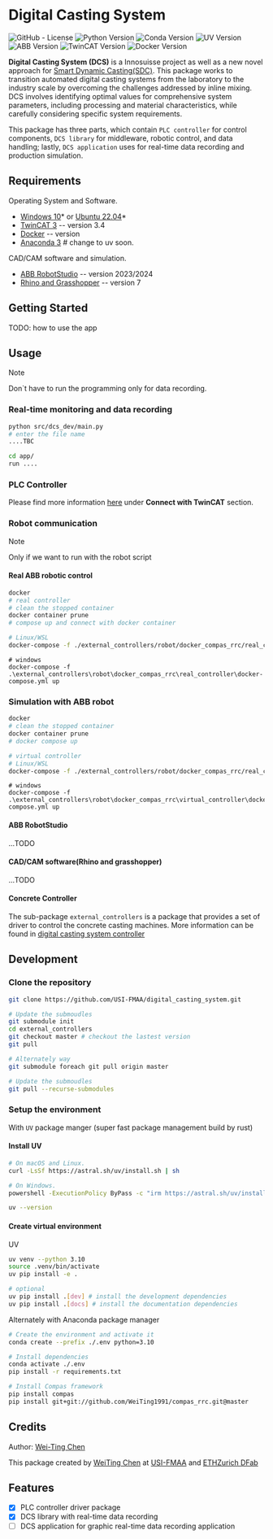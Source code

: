 # **Digital Casting System**

<!------link:---------->
[Windows 10]: https://www.microsoft.com/en-us/windows/
[Ubuntu 22.04]: https://ubuntu.com/download/desktop
[TwinCAT 3]: https://www.beckhoff.com/en-en/products/automation/twincat/?pk_campaign=AdWords-AdWordsSearch-TwinCAT_EN&pk_kwd=twincat&gclid=Cj0KCQjw9ZGYBhCEARIsAEUXITW5dmPmQ2629HIuFY7wfbSR70pi5uY2lkYziNmfKYczm1_YsK4hhPsaApjyEALw_wcB
[Anaconda 3]: https://www.anaconda.com/
[Docker]: https://www.docker.com/
[ABB RobotStudio]: https://new.abb.com/products/robotics/robotstudio
[Rhino and Grasshopper]: https://www.rhino3d.com/download


<!-- PROJECT SHIELDS -->

![GitHub - License](https://img.shields.io/badge/License-MIT-blue.svg)
![Python Version](https://img.shields.io/badge/Python-3.10-blue)
![Conda Version](https://img.shields.io/badge/Anaconda-4.14.0-blue)
![UV Version](https://img.shields.io/badge/UV-0.6.0-blue)
![ABB Version](https://img.shields.io/badge/RobotStudio-2023/2024-blue)
![TwinCAT Version](https://img.shields.io/badge/TwinCAT-3.4-blue)
![Docker Version](https://img.shields.io/badge/Docker-23.0.3-blue)

<!-- PROJECT DESCRIPTION -->

**Digital Casting System (DCS)** is a Innosuisse project as well as a new novel approach for [Smart Dynamic Casting(SDC)]().
This package works to transition automated digital casting systems from the laboratory to the industry scale by
overcoming the challenges addressed by inline mixing. DCS involves identifying optimal values for comprehensive system
parameters, including processing and material characteristics, while carefully considering specific system requirements.

This package has three parts, which contain ```PLC controller``` for control components, ```DCS library``` for middleware, robotic control, and data handling; lastly, ```DCS application``` uses for real-time data recording and production simulation.


<!-- PROJECT REQUIREMENTS -->

## Requirements

Operating System and Software.

- [Windows 10]* or [Ubuntu 22.04]*
- [TwinCAT 3] -- version 3.4
- [Docker]  -- version
- [Anaconda 3] # change to uv soon.

CAD/CAM software and simulation.

- [ABB RobotStudio] -- version 2023/2024
- [Rhino and Grasshopper] -- version 7


<!-- PROJECT Getting Started -->

## Getting Started
TODO: how to use the app


<!-- PROJECT USAGE -->
## Usage

> [!NOTE]
> Don`t have to run the programming only for data recording.

### Real-time monitoring and data recording


``` bash
python src/dcs_dev/main.py
# enter the file name
....TBC
```

``` bash
cd app/
run ....
```

### PLC Controller

Please find more information [here](https://github.com/USI-FMAA/digital_casting_system_controller.git) under **Connect with TwinCAT** section.

### Robot communication
>[!NOTE]
> Only if we want to run with the robot script

#### Real ABB robotic control

```sh
docker
# real controller
# clean the stopped container
docker container prune
# compose up and connect with docker container

# Linux/WSL
docker-compose -f ./external_controllers/robot/docker_compas_rrc/real_controller/docker-compose.yml up
```

```pwsh
# windows
docker-compose -f .\external_controllers\robot\docker_compas_rrc\real_controller\docker-compose.yml up
```

### Simulation with ABB robot

```sh
docker
# clean the stopped container
docker container prune
# docker compose up

# virtual controller
# Linux/WSL
docker-compose -f ./external_controllers/robot/docker_compas_rrc/real_controller/docker-compose.yml up
```

```pwsh
# windows
docker-compose -f .\external_controllers\robot\docker_compas_rrc\virtual_controller\docker-compose.yml up
```

#### ABB RobotStudio

...TODO

#### CAD/CAM software(Rhino and grasshopper)

...TODO


#### Concrete Controller

The sub-package `external_controllers` is a package that provides a set of driver to control the concrete casting machines.
More information can be found in [digital casting system controller](https://github.com/USI-FMAA/digital_casting_system_controller)


<!-- PROJECT DEVELOPMENT -->

## Development

### Clone the repository
```bash
git clone https://github.com/USI-FMAA/digital_casting_system.git
```

```bash
# Update the submoudles
git submodule init
cd external_controllers
git checkout master # checkout the lastest version
git pull

# Alternately way
git submodule foreach git pull origin master

# Update the submoudles
git pull --recurse-submodules
```

### Setup the environment

With `UV` package manger (super fast package management build by rust)

#### Install UV
```bash
# On macOS and Linux.
curl -LsSf https://astral.sh/uv/install.sh | sh

# On Windows.
powershell -ExecutionPolicy ByPass -c "irm https://astral.sh/uv/install.ps1 | iex"

uv --version
```

#### Create virtual environment

UV

``` bash
uv venv --python 3.10
source .venv/bin/activate
uv pip install -e .

# optional
uv pip install .[dev] # install the development dependencies
uv pip install .[docs] # install the documentation dependencies

```

Alternately with Anaconda package manager

```sh
# Create the environment and activate it
conda create --prefix ./.env python=3.10

# Install dependencies
conda activate ./.env
pip install -r requirements.txt

# Install Compas framework
pip install compas
pip install git+git://github.com/WeiTing1991/compas_rrc.git@master
```

<!-- Misc -->

## Credits
Author: [Wei-Ting Chen](https://github.com/WeiTing1991)

This package created by [WeiTing Chen](https://github.com/WeiTing1991)
at [USI-FMAA](https://github.com/USI-FMAA) and [ETHZurich DFab](https://dfab.ch/)

## Features

- [X] PLC controller driver package
- [X] DCS library with real-time data recording
- [ ] DCS application for graphic real-time data recording application
